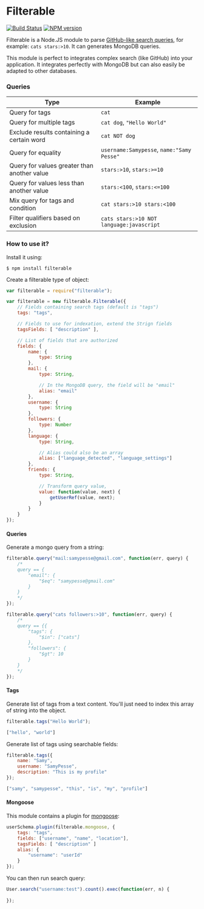 # Filterable

[![Build Status](https://travis-ci.org/GitbookIO/filterable.png?branch=master)](https://travis-ci.org/GitbookIO/filterable)
[![NPM version](https://badge.fury.io/js/filterable.svg)](http://badge.fury.io/js/filterable)

Filterable is a Node.JS module to parse [GitHub-like search queries](https://help.github.com/articles/search-syntax/), for example: `cats stars:>10`. It can generates MongoDB queries.

This module is perfect to integrates complex search (like GitHub) into your application. It integrates perfectly with MongoDB but can also easily be adapted to other databases.

### Queries

| Type | Example |
| ---- | ------- |
| Query for tags | `cat` |
| Query for multiple tags | `cat dog`, `"Hello World"` |
| Exclude results containing a certain word | `cat NOT dog` |
| Query for equality | `username:Samypesse`, `name:"Samy Pesse"` |
| Query for values greater than another value | `stars:>10`, `stars:>=10` |
| Query for values less than another value | `stars:<100`, `stars:<=100` |
| Mix query for tags and condition | `cat stars:>10 stars:<100` |
| Filter qualifiers based on exclusion | `cats stars:>10 NOT language:javascript` |

### How to use it?

Install it using:

```
$ npm install filterable
```

Create a filterable type of object:

```js
var filterable = require("filterable");

var filterable = new filterable.Filterable({
    // Fields containing search tags (default is "tags")
    tags: "tags",

    // Fields to use for indexation, extend the Strign fields
    tagsFields: [ "description" ],

    // List of fields that are authorized
    fields: {
        name: {
            type: String
        },
        mail: {
            type: String,

            // In the MongoDB query, the field will be "email"
            alias: "email"
        },
        username: {
            type: String
        },
        followers: {
            type: Number
        },
        language: {
            type: String,

            // Alias could also be an array
            alias: ["language_detected", "language_settings"]
        },
        friends: {
            type: String,

            // Transform query value, 
            value: function(value, next) {
                getUserRef(value, next);
            }
        }
    }
});
```

#### Queries

Generate a mongo query from a string:

```js
filterable.query("mail:samypesse@gmail.com", function(err, query) {
    /*
    query == {
        "email": {
            "$eq": "samypesse@gmail.com"
        }
    }
    */
});

```

```js
filterable.query("cats followers:>10", function(err, query) {
    /*
    query == {{
        "tags": {
            "$in": ["cats"]
        },
        "followers": {
            "$gt": 10
        }
    }
    */
});
```

#### Tags

Generate list of tags from a text content. You'll just need to index this array of string into the object.

```js
filterable.tags("Hello World");

["hello", "world"]
```

Generate list of tags using searchable fields:

```js
filterable.tags({
    name: "Samy",
    username: "SamyPesse",
    description: "This is my profile"
});

["samy", "samypesse", "this", "is", "my", "profile"]
```

#### Mongoose

This module contains a plugin for [mongoose](https://github.com/LearnBoost/mongoose):

```js
userSchema.plugin(filterable.mongoose, {
    tags: "tags",
    fields: ["username", "name", "location"],
    tagsFields: [ "description" ]
    alias: {
        "username": "userId"
    }
});
```

You can then run search query:

```js
User.search("username:test").count().exec(function(err, n) {
    
});
```

